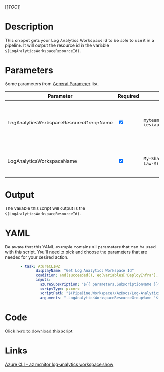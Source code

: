 [[_TOC_]]

# Description

This snippet gets your Log Analytics Workspace id to be able to use it in a pipeline. It will output the resource id in the variable `$(LogAnalyticsWorkspaceResourceId)`.

# Parameters

Some parameters from [General Parameter](/Azure/Azure-CLI-Snippets) list.

| Parameter                              | Required                        | Example Value                               | Description                                                                          |
| -------------------------------------- | ------------------------------- | ------------------------------------------- | ------------------------------------------------------------------------------------ |
| LogAnalyticsWorkspaceResourceGroupName | <input type="checkbox" checked> | `myteam-testapi-$(Release.EnvironmentName)` | The name of the resourcegroup you want your log analytics workspace to be created in |
| LogAnalyticsWorkspaceName              | <input type="checkbox" checked> | `My-Shared-Law-$(Release.EnvironmentName)`  | The name you want to use for your log analytics-workspace.                           |

# Output

The variable this script will output is the `$(LogAnalyticsWorkspaceResourceId)`.

# YAML

Be aware that this YAML example contains all parameters that can be used with this script. You'll need to pick and choose the parameters that are needed for your desired action.

```yaml
       - task: AzureCLI@2
              displayName: "Get Log Analytics Workspace Id"
              condition: and(succeeded(), eq(variables['DeployInfra'], 'true'))
              inputs:
                azureSubscription: "${{ parameters.SubscriptionName }}"
                scriptType: pscore
                scriptPath: "$(Pipeline.Workspace)/AzDocs/Log-Analytics-Workspace/Get-Log-Analytics-Workspace-Id-for-Pipeline.ps1"
                arguments: "-LogAnalyticsWorkspaceResourceGroupName '$(LogAnalyticsWorkspaceResourceGroupName)' -LogAnalyticsWorkspaceName '$(LogAnalyticsWorkspaceName)'"
```

# Code

[Click here to download this script](../../../../src/Log-Analytics-Workspace/Get-Log-Analytics-Workspace-Id-for-Pipeline.ps1)

# Links

[Azure CLI - az monitor log-analytics workspace show](https://docs.microsoft.com/en-us/cli/azure/monitor/log-analytics/workspace?view=azure-cli-latest#az_monitor_log_analytics_workspace_show)
